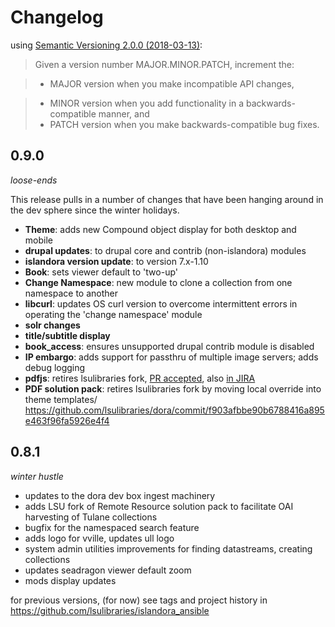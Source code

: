 # Changelog

using [Semantic Versioning 2.0.0 (2018-03-13)](https://semver.org/):

>Given a version number MAJOR.MINOR.PATCH, increment the:

>  - MAJOR version when you make incompatible API changes,

>  - MINOR version when you add functionality in a backwards-compatible manner, and
>  - PATCH version when you make backwards-compatible bug fixes.


## 0.9.0
*loose-ends*

This release pulls in a number of changes that have been hanging around in the dev sphere since the winter holidays.

- **Theme**: adds new Compound object display for both desktop and mobile
- **drupal updates**: to drupal core and contrib (non-islandora) modules
- **islandora version update**: to version 7.x-1.10
- **Book**: sets viewer default to 'two-up'
- **Change Namespace**: new module to clone a collection from one namespace to another
- **libcurl**: updates OS curl version to overcome intermittent errors in operating the 'change namespace' module
- **solr changes**
- **title/subtitle display**
- **book_access**: ensures unsupported drupal contrib module is disabled
- **IP embargo**: adds support for passthru of multiple image servers; adds debug logging
- **pdfjs**: retires lsulibraries fork, [PR accepted](https://github.com/Islandora/islandora_pdfjs/pull/25), also [in JIRA](https://jira.duraspace.org/browse/ISLANDORA-2157)
- **PDF solution pack**: retires lsulibraries fork by moving local override into theme templates/ https://github.com/lsulibraries/dora/commit/f903afbbe90b6788416a895e463f96fa5926e4f4

## 0.8.1

*winter hustle*

- updates to the dora dev box ingest machinery
- adds LSU fork of Remote Resource solution pack to facilitate OAI harvesting of Tulane collections
- bugfix for the namespaced search feature
- adds logo for vville, updates ull logo
- system admin utilities improvements for finding datastreams, creating collections
- updates seadragon viewer default zoom
- mods display updates

for previous versions, (for now) see tags and project history in https://github.com/lsulibraries/islandora_ansible
